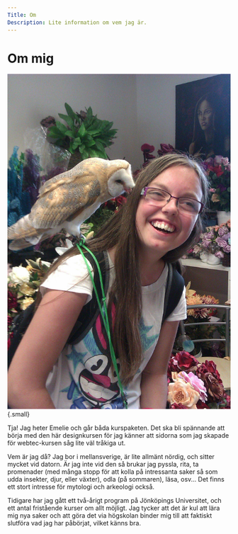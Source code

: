 ```yaml
---
Title: Om
Description: Lite information om vem jag är.
---
```


Om mig
==========================

![En tornuggla i en butik full med blommor. Ugglan sitter på axeln av en skrattande tjej med långt brunt hår och glasögon.](assets/img/jagmedbarney.jpg "Ugglan Barney och mig") {.small}

Tja! Jag heter Emelie och går båda kurspaketen. Det ska bli spännande att börja med den här designkursen för jag känner att sidorna som jag skapade för webtec-kursen såg lite väl tråkiga ut.

Vem är jag då? Jag bor i mellansverige, är lite allmänt nördig, och sitter mycket vid datorn. Är jag inte vid den så brukar jag pyssla, rita, ta promenader (med många stopp för att kolla på intressanta saker så som udda insekter, djur, eller växter), odla (på sommaren), läsa, osv... Det finns ett stort intresse för mytologi och arkeologi också.

Tidigare har jag gått ett två-årigt program på Jönköpings Universitet, och ett antal fristående kurser om allt möjligt. Jag tycker att det är kul att lära mig nya saker och att göra det via högskolan binder mig till att faktiskt slutföra vad jag har påbörjat, vilket känns bra.